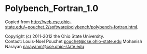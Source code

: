 # Polybench_Fortran_1.0
Copied from http://web.cse.ohio-state.edu/~pouchet.2/software/polybench/polybench-fortran.html.

Copyright (c) 2011-2012 the Ohio State University.<br>
Contact: Louis-Noel Pouchet <pouchet@cse.ohio-state.edu>
         Mohanish Narayan <narayanm@cse.ohio-state.edu>
